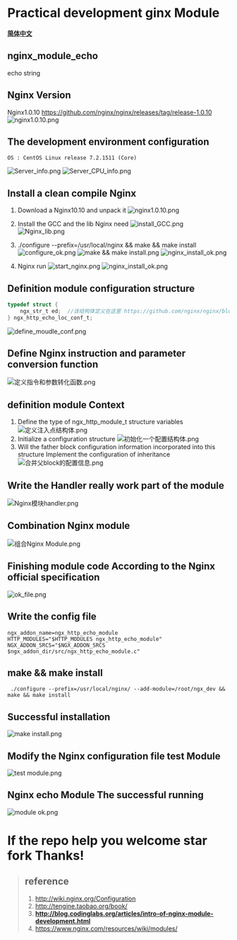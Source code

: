 # Practical development ginx Module
**[简体中文](http://git.oschina.net/wujunze/nginx_module_echo/blob/master/README_zh.md)**
## nginx_module_echo
echo string

## Nginx Version
Nginx1.0.10 https://github.com/nginx/nginx/releases/tag/release-1.0.10
![nginx1.0.10.png](https://ooo.0o0.ooo/2017/06/13/593fc07b90e28.png)

## The development environment configuration
```shell
OS : CentOS Linux release 7.2.1511 (Core)
```
![Server_info.png](https://ooo.0o0.ooo/2017/06/13/593fc07b5dff4.png) 
![Server_CPU_info.png](https://ooo.0o0.ooo/2017/06/13/593fc0825053e.png)

## Install a clean compile Nginx
1. Download a Nginx10.10 and unpack it
![nginx1.0.10.png](https://ooo.0o0.ooo/2017/06/13/593fc07cd07e2.png)

2. Install the GCC and the lib Nginx need
![install_GCC.png](https://ooo.0o0.ooo/2017/06/13/593fc06152dd0.png)
![Nginx_lib.png](https://ooo.0o0.ooo/2017/06/13/593fc078c3c2b.png)

3. ./configure --prefix=/usr/local/nginx && make && make install
![configure_ok.png](https://ooo.0o0.ooo/2017/06/13/593fc061b5a9f.png)
![make && make install.png](https://ooo.0o0.ooo/2017/06/13/593fc074c9b29.png)
![nginx_install_ok.png](https://ooo.0o0.ooo/2017/06/13/593fc080db608.png)

4. Nginx run
![start_nginx.png](https://ooo.0o0.ooo/2017/06/13/593fc08044567.png)
![nginx_install_ok.png](https://ooo.0o0.ooo/2017/06/13/593fc080db608.png)

## Definition module configuration structure
```C
typedef struct {
    ngx_str_t ed;  //该结构体定义在这里 https://github.com/nginx/nginx/blob/master/src/core/ngx_string.h
} ngx_http_echo_loc_conf_t;
```
![define_moudle_conf.png](https://ooo.0o0.ooo/2017/06/13/593fc0615456f.png)

## Define Nginx instruction and parameter conversion function
![定义指令和参数转化函数.png](https://ooo.0o0.ooo/2017/06/13/593fc0529132f.png)

## definition module Context
1. Define the type of ngx_http_module_t structure variables
![定义注入点结构体.png](https://ooo.0o0.ooo/2017/06/13/593fc052953a4.png)
2. Initialize a configuration structure
![初始化一个配置结构体.png](https://ooo.0o0.ooo/2017/06/13/593fc05277601.png)
3. Will the father block configuration information incorporated into this structure Implement the configuration of inheritance
![合并父block的配置信息.png](https://ooo.0o0.ooo/2017/06/13/593fc0528ec4a.png)

## Write the Handler really work part of the module
![Nginx模块handler.png](https://ooo.0o0.ooo/2017/06/13/593fc0616a385.png)

## Combination Nginx module
![组合Nginx Module.png](https://ooo.0o0.ooo/2017/06/13/593fc052aa29a.png)

## Finishing module code According to the Nginx official specification
![ok_file.png](https://ooo.0o0.ooo/2017/06/13/593fc061b7d7a.png)

## Write the config file
```shell
ngx_addon_name=ngx_http_echo_module
HTTP_MODULES="$HTTP_MODULES ngx_http_echo_module"
NGX_ADDON_SRCS="$NGX_ADDON_SRCS $ngx_addon_dir/src/ngx_http_echo_module.c"
```
## make && make install
```shell
 ./configure --prefix=/usr/local/nginx/ --add-module=/root/ngx_dev && make && make install
```
## Successful installation
![make install.png](https://ooo.0o0.ooo/2017/06/13/593fc052be07d.png)

## Modify the Nginx configuration file test Module
![test module.png](https://ooo.0o0.ooo/2017/06/13/593fc0614f91a.png)

## Nginx echo Module The successful running
![module ok.png](https://ooo.0o0.ooo/2017/06/13/593fc05292b08.png)

# If the repo help you welcome star fork    Thanks!

> ## reference
> 1. http://wiki.nginx.org/Configuration
> 2. http://tengine.taobao.org/book/
> 3. **http://blog.codinglabs.org/articles/intro-of-nginx-module-development.html**
> 4. https://www.nginx.com/resources/wiki/modules/

